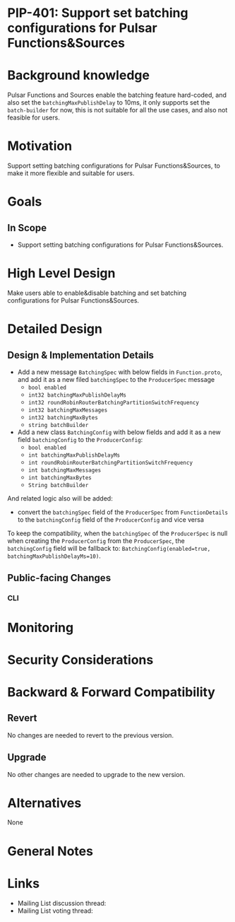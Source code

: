 # PIP-401: Support set batching configurations for Pulsar Functions&Sources

# Background knowledge

Pulsar Functions and Sources enable the batching feature hard-coded, and also set the `batchingMaxPublishDelay` to 10ms, it only
supports set the `batch-builder` for now, this is not suitable for all the use cases, and also not feasible for users.

# Motivation

Support setting batching configurations for Pulsar Functions&Sources, to make it more flexible and suitable for users.

# Goals

## In Scope

- Support setting batching configurations for Pulsar Functions&Sources.

# High Level Design

Make users able to enable&disable batching and set batching configurations for Pulsar Functions&Sources.

# Detailed Design

## Design & Implementation Details

- Add a new message `BatchingSpec` with below fields in `Function.proto`, and add it as a new filed `batchingSpec` to the `ProducerSpec` message
  - `bool enabled`
  - `int32 batchingMaxPublishDelayMs`
  - `int32 roundRobinRouterBatchingPartitionSwitchFrequency`
  - `int32 batchingMaxMessages`
  - `int32 batchingMaxBytes`
  - `string batchBuilder`
- Add a new class `BatchingConfig` with below fields and add it as a new field `batchingConfig` to the `ProducerConfig`:
  - `bool enabled`
  - `int batchingMaxPublishDelayMs`
  - `int roundRobinRouterBatchingPartitionSwitchFrequency`
  - `int batchingMaxMessages`
  - `int batchingMaxBytes`
  - `String batchBuilder`

And related logic also will be added:
- convert the `batchingSpec` field of the `ProducerSpec` from `FunctionDetails` to the `batchingConfig` field of the `ProducerConfig` and vice versa

To keep the compatibility, when the `batchingSpec` of the `ProducerSpec` is null when creating the `ProducerConfig` from the `ProducerSpec`,
the `batchingConfig` field will be fallback to: `BatchingConfig(enabled=true, batchingMaxPublishDelayMs=10)`.

## Public-facing Changes

### CLI


# Monitoring


# Security Considerations


# Backward & Forward Compatibility

## Revert

No changes are needed to revert to the previous version.

## Upgrade

No other changes are needed to upgrade to the new version.

# Alternatives

None

# General Notes

# Links

<!--
Updated afterwards
-->
* Mailing List discussion thread: 
* Mailing List voting thread: 
